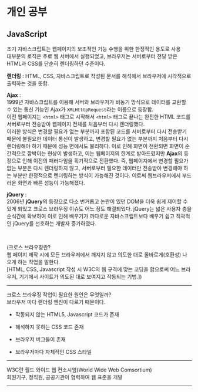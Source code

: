 # 개인 공부

## JavaScript

초기 자바스크립트는 웹페이지의 보조적인 기능 수행을 위한 한정적인 용도로 사용  
대부분의 로직은 주로 웹 서버에서 실행되었고, 브라우저는 서버로부터 전달 받은 HTML과 CSS를 단순히 렌더링하던 수준이다.  

**렌더링** : HTML, CSS, 자바스크립트로 작성된 문서를 해석해서 브라우저에 시각적으로 출력하는 것을 뜻함.  

**Ajax** :   
1999년 자바스크립트를 이용해 서버와 브라우저가 비동기 방식으로 데이터를 교환할 수 있는 통신 기능인 Ajax가 `XMLHtttpRequest`라는 이름으로 등장함.  
이전 웹페이지는 `<html>` 태그로 시작해서 `<html>` 태그로 끝나는 완전한 HTML 코드를 서버로부터 전송받아 웹페이지 전체를 처음부터 다시 렌더링했다.  
이러한 방식은 변경할 필요가 없는 부분까지 포함된 코드를 서버로부터 다시 전송받기 때문에 불필요한 데이터 통신이 발생하고, 변경할 필요가 없는 부분까지 처음부터 다시 렌더링해야 하기 때문에 성능 면에서도 불리하다. 이로 인해 화면이 전환되면 화면이 순간적으로 깜박이는 현상이 발생하고, 이는 웹페이지의 한계로 받아드렸지만 **Ajax**의 등장으로 인해 이전의 패러다임을 획기적으로 전환했다. 즉, 웹페이지에서 변경할 필요가 없는 부분은 다시 렌더링하지 않고, 서버로부터 필요한 데이터만 전송받아 변경해야 하는 부분만 한정적으로 렌더링하는 방식이 가능해진 것이다. 이로써 웹브라우저에서 부드러운 화면과 빠른 성능이 가능해졌다.

**jQuery** :  
2006년 **jQuery**의 등장으로 다소 번거롭고 논란이 있던 DOM을 더욱 쉽게 제어할 수 있게 되었고 크로스 브라우징 이슈도 어느 정도 해결되었다. jQuery는 넓은 사용자 층을 순식간에 확보하여 이로 인해 배우기가 까다로운 자바스크립트보다 배우기 쉽고 직곽적인 jQuery를 선호하는 개발자 증가하였다.

<br>

(크로스 브라우징란?   
웹 페이지 제작 시에 모든 브라우저에서 깨지지 않고 의도한 대로 올바르게(호환성) 나오게 하는 작업을 말한다.  
[HTML, CSS, Javascript 작성 시 W3C의 웹 규격에 맞는 코딩을 함으로써 어느 브라우저, 기기에서 사이트가 의도된 대로 보여지고 작동되는 기법.])

---

크로스 브라우징 작업이 필요한 원인은 무엇일까?  
브라우저 마다 랜더링 엔진이 다르기 때문이다.

- 작동되지 않는 HTML5, Javascript 코드가 존재

- 해석하지 못하는 CSS 코드 존재

- 브라우저 버그들이 존재

- 브라우저마다 자체적인 CSS 스타일

---

W3C란 월드 와이드 웹 컨소시엄(World Wide Web Comsortium)  
회원기구, 정직원, 공공기관이 협력하여 웹 표준을 개발

---